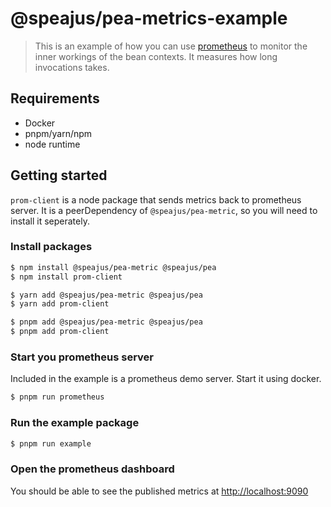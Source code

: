 # @speajus/pea-metrics-example
> This is an example of how you can use [prometheus](https://prometheus.io/) to monitor the inner workings of the bean contexts.  It measures how long invocations takes.  

## Requirements
 - Docker
 - pnpm/yarn/npm
 - node runtime

## Getting started
`prom-client` is a node package that sends metrics back to prometheus server.   It is a peerDependency of `@speajus/pea-metric`, so you will need to install it seperately.

### Install packages
```sh
$ npm install @speajus/pea-metric @speajus/pea
$ npm install prom-client
```

```sh
$ yarn add @speajus/pea-metric @speajus/pea
$ yarn add prom-client
```

```sh
$ pnpm add @speajus/pea-metric @speajus/pea
$ pnpm add prom-client

```
### Start you prometheus server
Included in the example is a prometheus demo server. Start it using docker.

```sh
$ pnpm run prometheus
```
### Run the example package
```sh
$ pnpm run example
```

### Open the prometheus dashboard
You should be able to see the published metrics at [http://localhost:9090](http://localhost:9090)